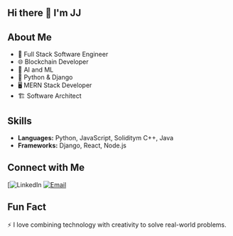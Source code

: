 ## Hi there 👋 I'm JJ

<!--
**XJ76/XJ76** is a ✨ _special_ ✨ repository because its `README.md` (this file) appears on your GitHub profile.

Here are some ideas to get you started:

- 🔭 I’m currently working on ...
- 🌱 I’m currently learning ...
- 👯 I’m looking to collaborate on ...
- 🤔 I’m looking for help with ...
- 💬 Ask me about ...
- 📫 How to reach me: ...
- 😄 Pronouns: ...
- ⚡ Fun fact: ...
-->
## About Me
- 🚀 Full Stack Software Engineer
- 🌐 Blockchain Developer
- 🤖 AI and ML 
- 🐍 Python & Django 
- 🖥️ MERN Stack Developer
- 🏗️ Software Architect

## Skills
- **Languages:** Python, JavaScript, Soliditym C++, Java
- **Frameworks:** Django, React, Node.js



## Connect with Me
[![LinkedIn](https://zw.linkedin.com/in/joshua-j-smith-5338041b8)
[![Email](https://img.shields.io/badge/Email-Contact-blue?style=flat&logo=gmail)](mailto:joshjsmithjr@outlook.com)

## Fun Fact
⚡ I love combining technology with creativity to solve real-world problems.
